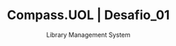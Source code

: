 

<h1 align="center"> Compass.UOL | Desafio_01 </h1>
<p align="center"> Library Management System </p>




